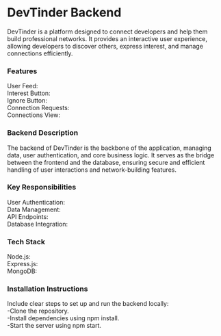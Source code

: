 # DevTinder Backend
DevTinder is a platform designed to connect developers and help them build professional networks. It provides an interactive user experience, allowing developers to discover others, express interest, and manage connections efficiently.

### Features
User Feed: \
Interest Button: \
Ignore Button:\
Connection Requests: \
Connections View:

### Backend Description
The backend of DevTinder is the backbone of the application, managing data, user authentication, and core business logic. It serves as the bridge between the frontend and the database, ensuring secure and efficient handling of user interactions and network-building features.

### Key Responsibilities
User Authentication:\
Data Management:\
API Endpoints:\
Database Integration:

### Tech Stack
Node.js: \
Express.js:\
MongoDB:

### Installation Instructions
Include clear steps to set up and run the backend locally:\
-Clone the repository.\
-Install dependencies using npm install.\
-Start the server using npm start.

